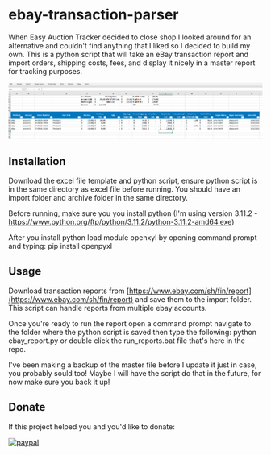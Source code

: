 # ebay-transaction-parser
When Easy Auction Tracker decided to close shop I looked around for an alternative and couldn't find anything that I liked so I decided to build my own. This is a python script that will take an eBay transaction report and import orders, shipping costs, fees, and display it nicely in a master report for tracking purposes. 

![alt text](https://github.com/osirisad/ebay-transaction-parser/blob/master/sample.png?raw=true)

## Installation

Download the excel file template and python script, ensure python script is in the same directory as excel file before running. You should have an import folder and archive folder in the same directory.

Before running, make sure you you install python (I'm using version 3.11.2 - https://www.python.org/ftp/python/3.11.2/python-3.11.2-amd64.exe)

After you install python load module openxyl by opening command prompt and typing: 
pip install openpyxl

## Usage

Download transaction reports from [https://www.ebay.com/sh/fin/report](https://www.ebay.com/sh/fin/report) and save them to the import folder.  This script can handle reports from multiple ebay accounts.

Once you're ready to run the report open a command prompt navigate to the folder where the python script is saved then type the following:
python ebay_report.py or double click the run_reports.bat file that's here in the repo.

I've been making a backup of the master file before I update it just in case, you probably sould too! Maybe I will have the script do that in the future, for now make sure you back it up!

## Donate

If this project helped you and you'd like to donate:

[![paypal](https://www.paypalobjects.com/en_US/i/btn/btn_donateCC_LG.gif)](https://www.paypal.com/donate/?hosted_button_id=SX6XF7L3H8GS4)
